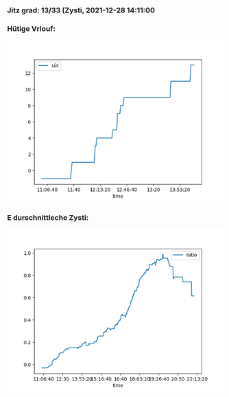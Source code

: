 ### Jitz grad: 13/33 (Zysti, 2021-12-28 14:11:00

### Hütige Vrlouf:
![Graph](Today.png)

### E durschnittleche Zysti:
![Graph](Zysti.png)